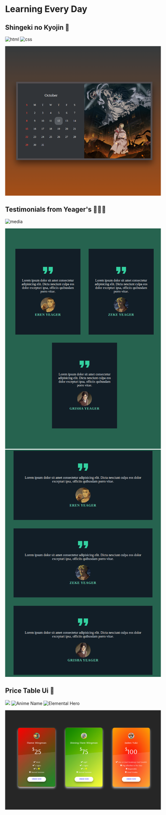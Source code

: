 # Learning Every Day

## Shingeki no Kyojin 📅
![html](https://img.shields.io/badge/HTML-orange.svg) ![css](https://img.shields.io/badge/CSS-blue.svg)

![img project](.github/calendar-ui-design.png)

## Testimonials from Yeager's 👨‍👦‍👦

![media](https://img.shields.io/badge/Media-red.svg)

![img project](.github/testimonials-card1.png)
![img project](.github/testimonials-card2.png)

## Price Table Ui 🤑

![](https://img.shields.io/badge/Slifer-RED-red.svg)
![Anime Name](https://img.shields.io/badge/YuGiOhGx-yellow.svg)
![Elemental Hero](https://img.shields.io/badge/Elemental-Hero-green.svg)

![](.github/price-table-ui.png)